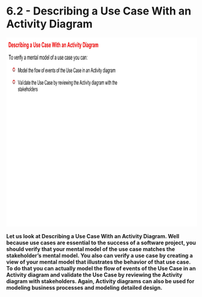 # 6.2 - Describing a Use Case With an Activity Diagram

<img src="/images/06_02_01.jpg" width="800" height="500">

**Let us look at Describing a Use Case With an Activity Diagram. Well because use cases are essential to the success of a software project, you should verify that your mental model of the use case matches the stakeholder’s mental model. You also can verify a use case by creating a view of your mental model that illustrates the behavior of that use case. To do that you can actually model the flow of events of the Use Case in an Activity diagram and validate the Use Case by reviewing the Activity diagram with stakeholders. Again, Activity diagrams can also be used for modeling business processes and modeling detailed design.**